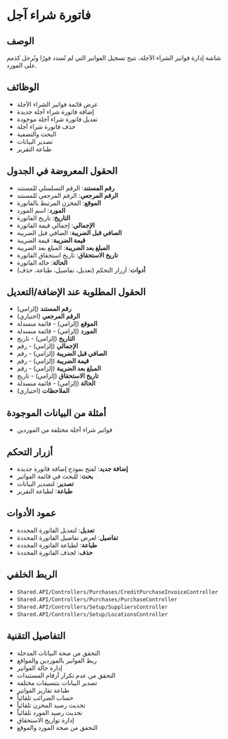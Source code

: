 # فاتورة شراء آجل

## الوصف
شاشة إدارة فواتير الشراء الآجلة، تتيح تسجيل الفواتير التي لم تُسدد فورًا وتُرحل كذمم على المورد.

## الوظائف
- عرض قائمة فواتير الشراء الآجلة
- إضافة فاتورة شراء آجلة جديدة
- تعديل فاتورة شراء آجلة موجودة
- حذف فاتورة شراء آجلة
- البحث والتصفية
- تصدير البيانات
- طباعة التقرير

## الحقول المعروضة في الجدول
- **رقم المستند**: الرقم التسلسلي للمستند
- **الرقم المرجعي**: الرقم المرجعي للمستند
- **الموقع**: المخزن المرتبط بالفاتورة
- **المورد**: اسم المورد
- **التاريخ**: تاريخ الفاتورة
- **الإجمالي**: إجمالي قيمة الفاتورة
- **الصافي قبل الضريبة**: الصافي قبل الضريبة
- **قيمة الضريبة**: قيمة الضريبة
- **المبلغ بعد الضريبة**: المبلغ بعد الضريبة
- **تاريخ الاستحقاق**: تاريخ استحقاق الفاتورة
- **الحالة**: حالة الفاتورة
- **أدوات**: أزرار التحكم (تعديل، تفاصيل، طباعة، حذف)

## الحقول المطلوبة عند الإضافة/التعديل
- **رقم المستند** (إلزامي)
- **الرقم المرجعي** (اختياري)
- **الموقع** (إلزامي) - قائمة منسدلة
- **المورد** (إلزامي) - قائمة منسدلة
- **التاريخ** (إلزامي) - تاريخ
- **الإجمالي** (إلزامي) - رقم
- **الصافي قبل الضريبة** (إلزامي) - رقم
- **قيمة الضريبة** (إلزامي) - رقم
- **المبلغ بعد الضريبة** (إلزامي) - رقم
- **تاريخ الاستحقاق** (إلزامي) - تاريخ
- **الحالة** (إلزامي) - قائمة منسدلة
- **الملاحظات** (اختياري)

## أمثلة من البيانات الموجودة
- فواتير شراء آجلة مختلفة من الموردين

## أزرار التحكم
- **إضافة جديد**: لفتح نموذج إضافة فاتورة جديدة
- **بحث**: للبحث في قائمة الفواتير
- **تصدير**: لتصدير البيانات
- **طباعة**: لطباعة التقرير

## عمود الأدوات
- **تعديل**: لتعديل الفاتورة المحددة
- **تفاصيل**: لعرض تفاصيل الفاتورة المحددة
- **طباعة**: لطباعة الفاتورة المحددة
- **حذف**: لحذف الفاتورة المحددة

## الربط الخلفي
- `Shared.API/Controllers/Purchases/CreditPurchaseInvoiceController`
- `Shared.API/Controllers/Purchases/PurchaseController`
- `Shared.API/Controllers/Setup/SuppliersController`
- `Shared.API/Controllers/Setup/LocationsController`

## التفاصيل التقنية
- التحقق من صحة البيانات المدخلة
- ربط الفواتير بالموردين والمواقع
- إدارة حالة الفواتير
- التحقق من عدم تكرار أرقام المستندات
- تصدير البيانات بتنسيقات مختلفة
- طباعة تقارير الفواتير
- حساب الضرائب تلقائياً
- تحديث رصيد المخزن تلقائياً
- تحديث رصيد المورد تلقائياً
- إدارة تواريخ الاستحقاق
- التحقق من صحة المورد والموقع
